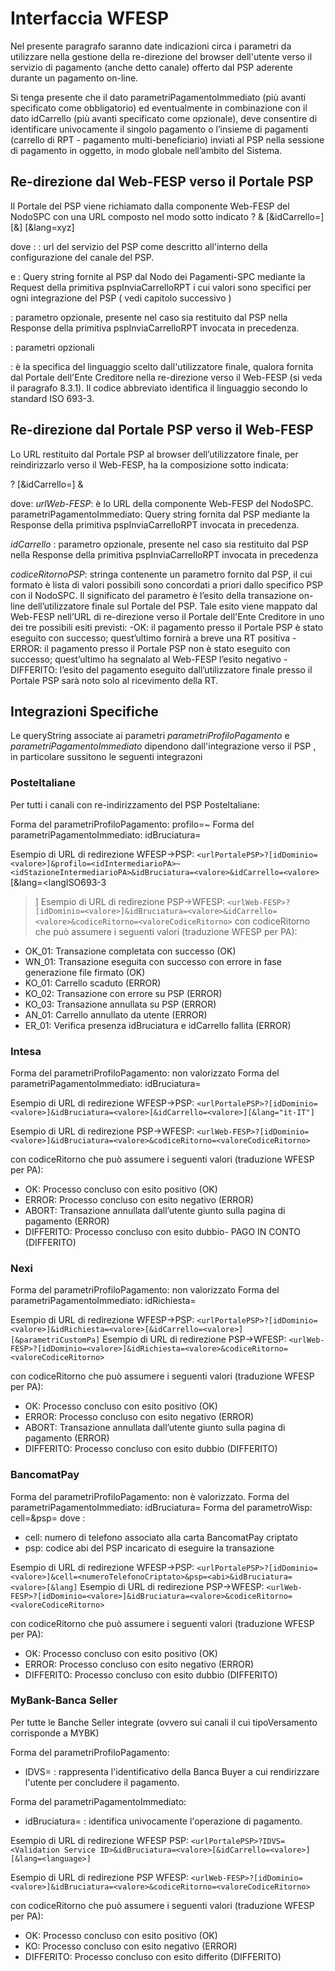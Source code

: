 # Interfaccia WFESP

Nel presente paragrafo saranno date indicazioni circa i parametri da utilizzare nella gestione della re-direzione del browser dell'utente verso il servizio di pagamento (anche detto canale) offerto dal PSP aderente durante un pagamento on-line.

Si tenga presente che il dato parametriPagamentoImmediato (più avanti specificato come obbligatorio) ed eventualmente in combinazione con il dato idCarrello (più avanti specificato come opzionale), deve consentire di identificare univocamente il singolo pagamento o l’insieme di pagamenti (carrello di RPT - pagamento multi-beneficiario) inviati al PSP nella sessione di pagamento in oggetto, in modo globale nell’ambito del Sistema.

## Re-direzione dal Web-FESP verso il Portale PSP

Il Portale del PSP viene richiamato dalla componente Web-FESP del NodoSPC con una URL composto nel modo sotto indicato
<urlPortalePSP>?
<parametriProfiloPagamento>&
<parametriPagamentoImmediato>
[&idCarrello=<identificativoCarrello>]
[&<parametriWisp>]
[&lang=xyz]

dove :
<urlPortalePSP>:    url del servizio del PSP come descritto all'interno della configurazione del canale del PSP.

<parametriProfiloPagamento> e <parametriPagamentoImmediato>: Query string fornite al PSP dal Nodo dei Pagamenti-SPC mediante la Request della primitiva pspInviaCarrelloRPT i cui valori sono specifici per ogni integrazione del PSP ( vedi capitolo successivo )

<idCarrello>: parametro opzionale, presente nel caso sia restituito dal PSP nella Response della primitiva  pspInviaCarrelloRPT invocata in precedenza.

<parametriWISP>: parametri opzionali 

<lang>: è la specifica del linguaggio scelto dall'utilizzatore finale, qualora fornita dal Portale dell'Ente Creditore nella re-direzione verso il Web-FESP (si veda il paragrafo 8.3.1). Il codice abbreviato identifica il linguaggio secondo lo standard ISO 693-3.

## Re-direzione dal Portale PSP verso il Web-FESP

Lo URL restituito dal Portale PSP al browser dell’utilizzatore finale, per reindirizzarlo verso il Web-FESP, ha la composizione sotto indicata:

<urlWeb-FESP>?
<parametriPagamentoImmediato>
 [&idCarrello=<identificativoCarrello>]
&<codiceRitornoPSP>

dove:
*urlWeb-FESP*:  è lo URL della componente Web-FESP del NodoSPC.
parametriPagamentoImmediato:    Query string fornita dal PSP mediante la Response della primitiva pspInviaCarrelloRPT invocata in precedenza.

*idCarrello* : parametro opzionale, presente nel caso sia restituito dal PSP nella Response della primitiva pspInviaCarrelloRPT invocata in precedenza

*codiceRitornoPSP*:  stringa contenente un parametro fornito dal PSP, il cui formato è lista di valori possibili sono concordati a priori dallo specifico PSP con il NodoSPC. Il significato del parametro è l’esito della transazione on-line dell’utilizzatore finale sul Portale del PSP. Tale esito viene mappato dal Web-FESP nell’URL di re-direzione verso il Portale dell'Ente Creditore in uno dei tre possibili esiti previsti:
    -OK:    il pagamento presso il Portale PSP è stato eseguito con successo; quest’ultimo fornirà a breve una RT positiva
    -ERROR: il pagamento presso il Portale PSP non è stato eseguito con successo; quest’ultimo ha segnalato al Web-FESP l’esito negativo
    -DIFFERITO: l’esito del pagamento eseguito dall’utilizzatore finale presso il Portale PSP sarà noto solo al ricevimento della RT.

## Integrazioni Specifiche

Le queryString associate ai parametri *parametriProfiloPagamento* e *parametriPagamentoImmediato* dipendono dall'integrazione verso il PSP , in particolare sussitono le seguenti integrazoni

### PosteItaliane

Per tutti i canali con re-indirizzamento del PSP PosteItaliane:

Forma del parametriProfiloPagamento:
profilo=<idIntermediarioPA>~<idStazioneIntermediarioPA>
Forma del parametriPagamentoImmediato:
idBruciatura=<valore>

Esempio di URL di redirezione WFESP->PSP:
`<urlPortalePSP>?[idDominio=<valore>]&profilo=<idIntermediarioPA>~<idStazioneIntermediarioPA>&idBruciatura=<valore>&idCarrello=<valore>`
[&lang=<langISO693-3
>]
Esempio di URL di redirezione PSP->WFESP:
`<urlWeb-FESP>?[idDominio=<valore>]&idBruciatura=<valore>&idCarrello=<valore>&codiceRitorno=<valoreCodiceRitorno>`
con codiceRitorno che può assumere i seguenti valori (traduzione WFESP per PA):

- OK_01: Transazione completata con successo (OK)
- WN_01: Transazione eseguita con successo con errore in fase generazione file firmato (OK)
- KO_01: Carrello scaduto (ERROR)
- KO_02: Transazione con errore su PSP (ERROR)
- KO_03: Transazione annullata su PSP (ERROR)
- AN_01: Carrello annullato da utente (ERROR)
- ER_01: Verifica presenza idBruciatura e idCarrello fallita (ERROR)

### Intesa

Forma del parametriProfiloPagamento:
non valorizzato
Forma del parametriPagamentoImmediato:
idBruciatura=<valore>

Esempio di URL di redirezione WFESP->PSP:
`<urlPortalePSP>?[idDominio=<valore>]&idBruciatura=<valore>[&idCarrello=<valore>][&lang="it-IT"]`

Esempio di URL di redirezione PSP->WFESP:
`<urlWeb-FESP>?[idDominio=<valore>]&idBruciatura=<valore>&codiceRitorno=<valoreCodiceRitorno>`

con codiceRitorno che può assumere i seguenti valori (traduzione WFESP per PA):

- OK:           Processo concluso con esito positivo (OK)
- ERROR:        Processo concluso con esito negativo (ERROR)
- ABORT:        Transazione annullata dall’utente giunto sulla pagina di pagamento (ERROR)
- DIFFERITO:    Processo concluso con esito dubbio- PAGO IN CONTO (DIFFERITO)

### Nexi

Forma del parametriProfiloPagamento:
non valorizzato
Forma del parametriPagamentoImmediato:
idRichiesta=<valore>

Esempio di URL di redirezione WFESP->PSP:
`<urlPortalePSP>?[idDominio=<valore>]&idRichiesta=<valore>[&idCarrello=<valore>][&parametriCustomPa]`
Esempio di URL di redirezione PSP->WFESP:
`<urlWeb-FESP>?[idDominio=<valore>]&idRichiesta=<valore>&codiceRitorno=<valoreCodiceRitorno>`

con codiceRitorno che può assumere i seguenti valori (traduzione WFESP per PA):

- OK:           Processo concluso con esito positivo (OK)
- ERROR:        Processo concluso con esito negativo (ERROR)
- ABORT:        Transazione annullata dall’utente giunto sulla pagina di pagamento (ERROR)
- DIFFERITO:    Processo concluso con esito dubbio (DIFFERITO)

### BancomatPay

Forma del parametriProfiloPagamento:
non è valorizzato.
Forma del parametriPagamentoImmediato:
idBruciatura=<valore>
Forma del parametroWisp:
cell=<numeroTelefonoCriptato>&psp=<abi>
dove :

- cell: numero di telefono associato alla carta BancomatPay criptato 
- psp:  codice abi del PSP incaricato di eseguire la transazione
  
Esempio di URL di redirezione WFESP->PSP:
`<urlPortalePSP>?[idDominio=<valore>]&cell=<numeroTelefonoCriptato>&psp=<abi>&idBruciatura=<valore>[&lang]`
Esempio di URL di redirezione PSP->WFESP:
`<urlWeb-FESP>?[idDominio=<valore>]&idBruciatura=<valore>&codiceRitorno=<valoreCodiceRitorno>`

con codiceRitorno che può assumere i seguenti valori (traduzione WFESP per PA):

- OK:           Processo concluso con esito positivo (OK)
- ERROR:        Processo concluso con esito negativo (ERROR)
- DIFFERITO:    Processo concluso con esito dubbio (DIFFERITO)

### MyBank-Banca Seller

Per tutte le Banche Seller integrate (ovvero sui canali il cui tipoVersamento corrisponde a MYBK) 

Forma del parametriProfiloPagamento:

- IDVS=<valore> : rappresenta l'identificativo della Banca Buyer a cui rendirizzare l'utente per concludere il pagamento.

Forma del parametriPagamentoImmediato:

- idBruciatura=<valore> : identifica univocamente l'operazione di pagamento.

Esempio di URL di redirezione WFESP PSP:
`<urlPortalePSP>?IDVS=<Validation Service ID>&idBruciatura=<valore>[&idCarrello=<valore>][&lang=<language>]`

Esempio di URL di redirezione PSP WFESP:
`<urlWeb-FESP>?[idDominio=<valore>]&idBruciatura=<valore>&codiceRitorno=<valoreCodiceRitorno>`

con codiceRitorno che può assumere i seguenti valori (traduzione WFESP per PA):

- OK:   Processo concluso con esito positivo (OK)
- KO:   Processo concluso con esito negativo (ERROR)
- DIFFERITO:    Processo concluso con esito differito (DIFFERITO)